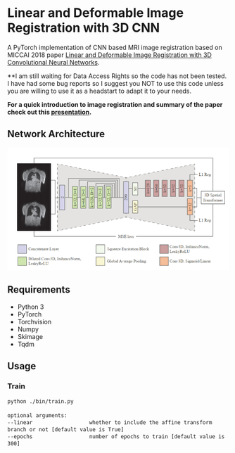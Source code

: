 # Linear and Deformable Image Registration with 3D CNN
A PyTorch implementation of CNN based MRI image registration based on MICCAI 2018 paper [Linear and Deformable Image Registration with 3D Convolutional Neural Networks](https://arxiv.org/abs/1809.06226).

**I am still waiting for Data Access Rights so the code has not been tested. I have had some bug reports so I suggest you NOT to use this code unless you are willing to use it as a headstart to adapt it to your needs.

**For a quick introduction to image registration and summary of the paper check out this [presentation](./presentation/Presentation.pdf).**

## Network Architecture
![alt text](./presentation/network_architecture.png "Network Architecture")

## Requirements
- Python 3
- PyTorch
- Torchvision
- Numpy
- Skimage
- Tqdm

## Usage
### Train
```
python ./bin/train.py

optional arguments:
--linear                  whether to include the affine transform branch or not [default value is True]
--epochs                  number of epochs to train [default value is 300]
```

